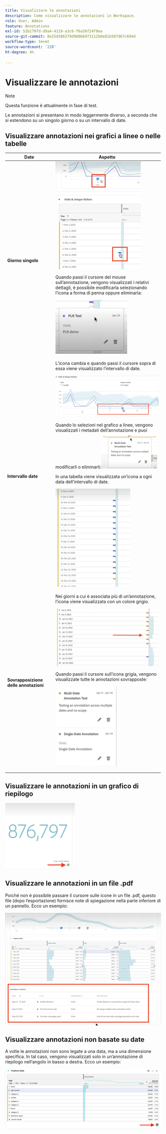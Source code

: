 ```yaml
---
title: Visualizzare le annotazioni
description: Come visualizzare le annotazioni in Workspace.
role: User, Admin
feature: Annotations
exl-id: 52b179fd-d9a4-4119-a3c6-f6a36f24f8ea
source-git-commit: 8e15d386379d98066973112b0e81b507d67c694d
workflow-type: tm+mt
source-wordcount: '228'
ht-degree: 4%

---
```


# Visualizzare le annotazioni

>[!NOTE]
>
>Questa funzione è attualmente in fase di test.

Le annotazioni si presentano in modo leggermente diverso, a seconda che si estendono su un singolo giorno o su un intervallo di date.

## Visualizzare annotazioni nei grafici a linee o nelle tabelle

| Date | Aspetto |
| --- | --- |
| **Giorno singolo** | ![](assets/single-day.png)<p>Quando passi il cursore del mouse sull’annotazione, vengono visualizzati i relativi dettagli, è possibile modificarla selezionando l’icona a forma di penna oppure eliminarla:<p> ![](assets/hover.png) |
| **Intervallo date** | L’icona cambia e quando passi il cursore sopra di essa viene visualizzato l’intervallo di date.<p>![](assets/multi-day.png)<p>Quando lo selezioni nel grafico a linee, vengono visualizzati i metadati dell’annotazione e puoi modificarli o eliminarli:![](assets/multi-hover.png)<p>In una tabella viene visualizzata un’icona a ogni data dell’intervallo di date.<p>![](assets/multi-day-table.png) |
| **Sovrapposizione delle annotazioni** | Nei giorni a cui è associata più di un’annotazione, l’icona viene visualizzata con un colore grigio.<p>![](assets/grey.png)<p>Quando passi il cursore sull’icona grigia, vengono visualizzate tutte le annotazioni sovrapposte:<p>![](assets/overlap.png) |

## Visualizzare le annotazioni in un grafico di riepilogo

![](assets/ann-summary.png)

## Visualizzare le annotazioni in un file .pdf

Poiché non è possibile passare il cursore sulle icone in un file .pdf, questo file (dopo l’esportazione) fornisce note di spiegazione nella parte inferiore di un pannello. Ecco un esempio:

![](assets/ann-pdf.png)

## Visualizzare annotazioni non basate su date

A volte le annotazioni non sono legate a una data, ma a una dimensione specifica. In tal caso, vengono visualizzati solo in un’annotazione di riepilogo nell’angolo in basso a destra. Ecco un esempio:

![](assets/non-date.png)
